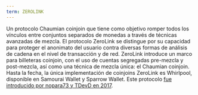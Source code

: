 ```yaml
---
term: ZEROLINK
---
```


Un protocolo Chaumian coinjoin que tiene como objetivo romper todos los vínculos entre conjuntos separados de monedas a través de técnicas avanzadas de mezcla. El protocolo ZeroLink se distingue por su capacidad para proteger el anonimato del usuario contra diversas formas de análisis de cadena en el nivel de transacción y de red. ZeroLink introduce un marco para billeteras coinjoin, con el uso de cuentas segregadas pre-mezcla y post-mezcla, así como una técnica de mezcla única: el Chaumian coinjoin. Hasta la fecha, la única implementación de coinjoins ZeroLink es Whirlpool, disponible en Samourai Wallet y Sparrow Wallet. Este protocolo [fue introducido por nopara73 y TDevD en 2017](https://github.com/nopara73/ZeroLink/blob/master/README.md).